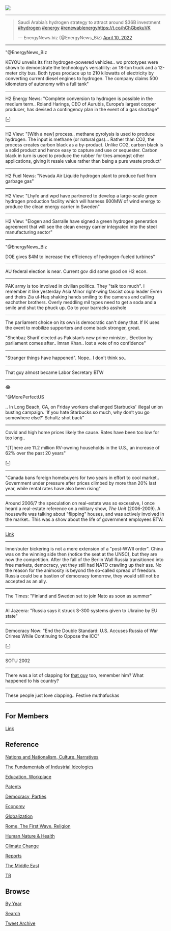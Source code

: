 <img src="https://drive.google.com/uc?export=view&id=1B2wf9R7AMH1d7Vw6e2mucLbIQ5NSjir7"/>

---

<blockquote class="twitter-tweet"><p lang="en" dir="ltr">Saudi Arabia’s hydrogen strategy to attract around $36B investment <a href="https://twitter.com/hashtag/hydrogen?src=hash&amp;ref_src=twsrc%5Etfw">#hydrogen</a> <a href="https://twitter.com/hashtag/energy?src=hash&amp;ref_src=twsrc%5Etfw">#energy</a> <a href="https://twitter.com/hashtag/renewablenergy?src=hash&amp;ref_src=twsrc%5Etfw">#renewablenergy</a><a href="https://t.co/hChGbekuVK">https://t.co/hChGbekuVK</a></p>&mdash; EnergyNews.biz (@EnergyNews_Biz) <a href="https://twitter.com/EnergyNews_Biz/status/1513163573274501130?ref_src=twsrc%5Etfw">April 10, 2022</a></blockquote> <script async src="https://platform.twitter.com/widgets.js" charset="utf-8"></script>

---

"@EnergyNews_Biz

KEYOU unveils its first hydrogen-powered vehicles.. wo prototypes were
shown to demonstrate the technology’s versatility: an 18-ton truck and
a 12-meter city bus. Both types produce up to 210 kilowatts of
electricity by converting current diesel engines to hydrogen. The
company claims 500 kilometers of autonomy with a full tank"

---

H2 Energy News: "Complete conversion to hydrogen is possible in the
medium term.. Roland Harings, CEO of Aurubis, Europe’s largest copper
producer, has devised a contingency plan in the event of a gas
shortage"

[[-]](https://energynews.biz/complete-conversion-to-hydrogen-is-possible-in-the-medium-term/)

---

H2 View: "[With a new] process.. methane pyrolysis is used to produce
hydrogen. The input is methane (or natural gas)... Rather than CO2,
the process creates carbon black as a by-product. Unlike CO2, carbon
black is a solid product and hence easy to capture and use or
sequester. Carbon black in turn is used to produce the rubber for
tires amongst other applications, giving it resale value rather than
being a pure waste product"

---

H2 Fuel News: "Nevada Air Liquide hydrogen plant to produce fuel from
garbage gas"

---

H2 View: "Lhyfe and wpd have partnered to develop a large-scale green
hydrogen production facility which will harness 600MW of wind energy
to produce the clean energy carrier in Sweden"

---

H2 View: "Elogen and Sarralle have signed a green hydrogen generation
agreement that will see the clean energy carrier integrated into the
steel manufacturing sector"

---

"@EnergyNews_Biz

DOE gives $4M to increase the efficiency of hydrogen-fueled turbines"

---

AU federal election is near. Current gov did some good on H2 econ.

---

PAK army is too involved in civilian politics. They "talk too much". I
remember it like yesterday Asia Minor right-wing fascist coup leader
Evren and theirs Zia ul-Haq shaking hands smiling to the cameras and
calling eachother brothers. Overly meddling mil types need to get a
soda and a smile and shut the phuck up. Go to your barracks asshole

---

The parliament choice on its own is democratic can't deny that. If IK
uses the event to mobilize supporters and come back stronger, great.

"Shehbaz Sharif elected as Pakistan’s new prime minister.. Election by
parliament comes after.. Imran Khan.. lost a vote of no confidence"

---

"Stranger things have happened". Nope.. I don't think so..

---

That guy almost became Labor Secretary BTW

---

😂

"@MorePerfectUS

.. In Long Beach, CA, on Friday workers challenged Starbucks' illegal
union busting campaign. 'If you hate Starbucks so much, why don’t you
go somewhere else?'  Schultz shot back"

---

Covid and high home prices likely the cause. Rates have been too low for too long..

"[T]here are 11.2 million RV-owning households in the U.S., an
increase of 62% over the past 20 years"

[[-]](https://www.rvtravel.com/study-shows-millions-americans-rvs/)

---

"Canada bans foreign homebuyers for two years in effort to cool
market.. Government under pressure after prices climbed by more than
20% last year, while rental rates have also been rising"

---

Around 2006/7 the speculation on real-estate was so excessive, I once
heard a real-estate reference on a military show, *The Unit*
(2006-2009). A housewife was talking about "flipping" houses, and was
actively involved in the market.. This was a show about the life of
government employees BTW.

---

[Link](2017/07/the-next-decade-friedman.md#three)

---

Inner/outer bickering is not a mere extension of a "post-WWII order".
China was on the winning side then (notice the seat at the UNSC), but
they are now the competition. After the fall of the Berlin Wall Russia
transitioned into free markets, democracy, yet they still had NATO
crawling up their ass. No the reason for the animosity is beyond the
so-called spread of freedom. Russia could be a bastion of democracy
tomorrow, they would still not be accepted as an ally.

---

The Times: "Finland and Sweden set to join Nato as soon as summer"

---

Al Jazeera: "Russia says it struck S-300 systems given to Ukraine by EU state"

---

Democracy Now: "End the Double Standard: U.S. Accuses Russia of War
Crimes While Continuing to Oppose the ICC"

[[-]](https://www.democracynow.org/2022/4/8/un_removes_russia_human_rights_council)

---

SOTU 2002

---

There was a lot of clapping for [that guy](https://drive.google.com/uc?export=view&id=1CsRJd0stQfuMOOfXK0LNiuIQEctNVhuC)
too, remember him? What happened to his country?

---

These people just love clapping.. Festive muthafuckas

---

## For Members

[Link](https://thirdwave-members.herokuapp.com)

## Reference

[Nations and Nationalism, Culture, Narratives](/2013/02/nations-and-nationalism.md)

[The Fundamentals of Industrial Ideologies](/2011/04/fundamentals-of-industrial-ideologies.md)

[Education, Workplace](2017/09/education-workplace.md)

[Patents](/2018/09/patents.md)

[Democracy, Parties](/2016/11/democracy.md)

[Economy](/2018/05/economy.md)

[Globalization](/2018/09/globalization.md)

[Rome, The First Wave, Religion](/2017/12/rome.md)

[Human Nature & Health](/2020/07/human-nature.md)

[Climate Change](/2018/12/climate.md)

[Reports](/2019/05/reports.md)

[The Middle East](/2019/07/middleeast.md)

[TR](../tr)

## Browse

[By Year](years.md)

[Search](search.html)

[Tweet Archive](/tweets/README.md)


